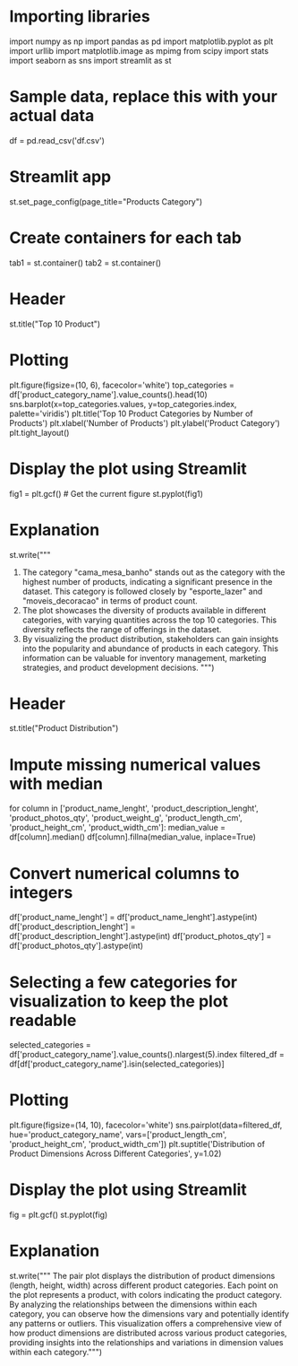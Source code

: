  # Importing libraries
import numpy as np
import pandas as pd
import matplotlib.pyplot as plt
import urllib
import matplotlib.image as mpimg
from scipy import stats
import seaborn as sns
import streamlit as st


# Sample data, replace this with your actual data
df = pd.read_csv('df.csv')

# Streamlit app
st.set_page_config(page_title="Products Category")

# Create containers for each tab
tab1 = st.container()
tab2 = st.container()


# Header
st.title("Top 10 Product")

# Plotting
plt.figure(figsize=(10, 6), facecolor='white')
top_categories = df['product_category_name'].value_counts().head(10)
sns.barplot(x=top_categories.values, y=top_categories.index, palette='viridis')
plt.title('Top 10 Product Categories by Number of Products')
plt.xlabel('Number of Products')
plt.ylabel('Product Category')
plt.tight_layout()

# Display the plot using Streamlit
fig1 = plt.gcf()  # Get the current figure
st.pyplot(fig1)

# Explanation
st.write("""
1. The category "cama_mesa_banho" stands out as the category with the highest number of products, indicating a significant presence in the dataset. This category is followed closely by "esporte_lazer" and "moveis_decoracao" in terms of product count. 
2. The plot showcases the diversity of products available in different categories, with varying quantities across the top 10 categories. This diversity reflects the range of offerings in the dataset.
3. By visualizing the product distribution, stakeholders can gain insights into the popularity and abundance of products in each category. This information can be valuable for inventory management, marketing strategies, and product development decisions.
""")


# Header
st.title("Product Distribution")

# Impute missing numerical values with median
for column in ['product_name_lenght', 'product_description_lenght', 'product_photos_qty', 'product_weight_g', 'product_length_cm', 'product_height_cm', 'product_width_cm']:
    median_value = df[column].median()
    df[column].fillna(median_value, inplace=True)

# Convert numerical columns to integers
df['product_name_lenght'] = df['product_name_lenght'].astype(int)
df['product_description_lenght'] = df['product_description_lenght'].astype(int)
df['product_photos_qty'] = df['product_photos_qty'].astype(int)

# Selecting a few categories for visualization to keep the plot readable
selected_categories = df['product_category_name'].value_counts().nlargest(5).index
filtered_df = df[df['product_category_name'].isin(selected_categories)]

# Plotting
plt.figure(figsize=(14, 10), facecolor='white')
sns.pairplot(data=filtered_df, hue='product_category_name', vars=['product_length_cm', 'product_height_cm', 'product_width_cm'])
plt.suptitle('Distribution of Product Dimensions Across Different Categories', y=1.02)

# Display the plot using Streamlit 
fig = plt.gcf()
st.pyplot(fig)

# Explanation

st.write("""
The pair plot displays the distribution of product dimensions (length, height, width) across different product categories. Each point on the plot represents a product, with colors indicating the product category. By analyzing the relationships between the dimensions within each category, you can observe how the dimensions vary and potentially identify any patterns or outliers. This visualization offers a comprehensive view of how product dimensions are distributed across various product categories, providing insights into the relationships and variations in dimension values within each category.""")

